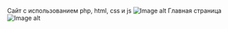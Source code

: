 Сайт с использованием php, html, css и js
![Image alt](https://github.com/P4N4K0N/Site-PHP-HTML-CSS-JS-/blob/main/image/1.png)
Главная страница
![Image alt](https://github.com/P4N4K0N/Site-PHP-HTML-CSS-JS-/blob/main/image/2.png)
